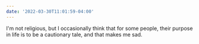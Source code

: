 ```yaml
---
date: '2022-03-30T11:01:59-04:00'
---
```


I'm not religious, but I occasionally think that for some people, their purpose in life is to be a cautionary tale, and that makes me sad.

